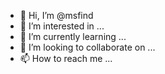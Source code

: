 - 👋 Hi, I’m @msfind
- 👀 I’m interested in ...
- 🌱 I’m currently learning ...
- 💞️ I’m looking to collaborate on ...
- 📫 How to reach me ...

<!---
msfind/msfind is a ✨ special ✨ repository because its `README.md` (this file) appears on your GitHub profile.
You can click the Preview link to take a look at your changes.
--->
